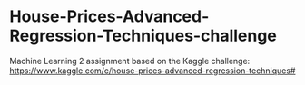 # House-Prices-Advanced-Regression-Techniques-challenge
Machine Learning 2 assignment based on the Kaggle challenge: https://www.kaggle.com/c/house-prices-advanced-regression-techniques#
